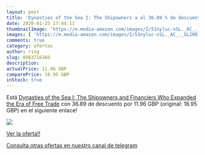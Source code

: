 ```yaml
---
layout: post
title: 'Dynasties of the Sea I: The Shipowners a al 36.89 % de descuento'
date: 2020-01-25 17:44:11
thumbnailImage: 'https://m.media-amazon.com/images/I/51nyluc-xSL._AC_._SL200_.jpg'
images: [ 'https://m.media-amazon.com/images/I/51nyluc-xSL._AC_._SL200_.jpg' ]
comments: true
category: ofertas
author: ring
slug: 0983716366
description:
actualPrice: 11.96 GBP
comparePrice: 18.95 GBP
inStock: true
---
```


Está [Dynasties of the Sea I: The Shipowners and Financiers Who Expanded the Era of Free Trade](https://www.amazon.com/dp/0983716366/?tag=redken08-20) con 36.89 de descuento por 11.96 GBP (original: 18.95 GBP) en el siguiente enlace!

[![](https://m.media-amazon.com/images/I/51nyluc-xSL._AC_._SL200_.jpg)](https://www.amazon.com/dp/0983716366/?tag=redken08-20)

[Ver la oferta!!](https://www.amazon.com/dp/0983716366/?tag=redken08-20)

[Consulta otras ofertas en nuestro canal de telegram](https://t.me/s/ofertas25)
